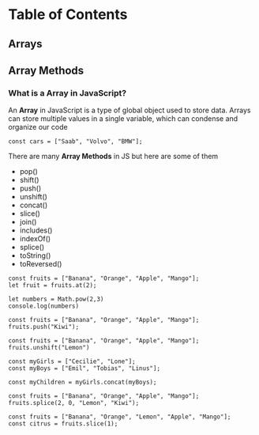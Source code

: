 # Table of Contents
## Arrays
## Array Methods

### What is a Array in JavaScript?

An **Array** in JavaScript is a type of global object used to store data.
Arrays can store multiple values in a single variable,
which can condense and organize our code
~~~
const cars = ["Saab", "Volvo", "BMW"];
~~~

There are many **Array Methods** in JS but here are some of them
+ pop()
+ shift()
+ push()
+ unshift()
+ concat()
+  slice()
+ join()
+ includes()
+ indexOf()
+ splice()
+ toString()
+ toReversed()
~~~
const fruits = ["Banana", "Orange", "Apple", "Mango"];
let fruit = fruits.at(2);

~~~

~~~
let numbers = Math.pow(2,3)
console.log(numbers)

~~~
~~~
const fruits = ["Banana", "Orange", "Apple", "Mango"];
fruits.push("Kiwi");
~~~

~~~ 
const fruits = ["Banana", "Orange", "Apple", "Mango"];
fruits.unshift("Lemon")
~~~
~~~ 
const myGirls = ["Cecilie", "Lone"];
const myBoys = ["Emil", "Tobias", "Linus"];

const myChildren = myGirls.concat(myBoys);
~~~
~~~ 
const fruits = ["Banana", "Orange", "Apple", "Mango"];
fruits.splice(2, 0, "Lemon", "Kiwi");
~~~
~~~ 
const fruits = ["Banana", "Orange", "Lemon", "Apple", "Mango"];
const citrus = fruits.slice(1);
~~~




